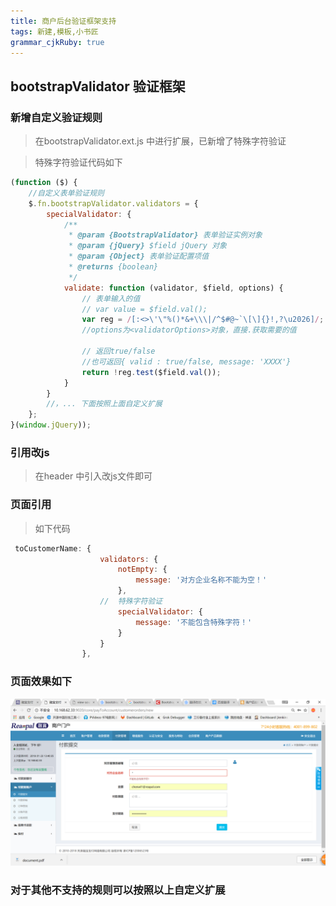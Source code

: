 ```yaml
---
title: 商户后台验证框架支持
tags: 新建,模板,小书匠
grammar_cjkRuby: true
---
```


## bootstrapValidator 验证框架

### 新增自定义验证规则
> 在bootstrapValidator.ext.js 中进行扩展，已新增了特殊字符验证

>特殊字符验证代码如下
``` javascript
(function ($) {
    //自定义表单验证规则
    $.fn.bootstrapValidator.validators = {
        specialValidator: {
            /**
             * @param {BootstrapValidator} 表单验证实例对象
             * @param {jQuery} $field jQuery 对象
             * @param {Object} 表单验证配置项值
             * @returns {boolean}
             */
            validate: function (validator, $field, options) {
                // 表单输入的值
                // var value = $field.val();
                var reg = /[:<>\'\"%()*&+\\\|/^$#@~`\[\]{}!,?\u2026]/;
                //options为<validatorOptions>对象，直接.获取需要的值

                // 返回true/false
                //也可返回{ valid : true/false, message: 'XXXX'}
                return !reg.test($field.val());
            }
        }
        //，... 下面按照上面自定义扩展
    };
}(window.jQuery));
```

### 引用改js
> 在header 中引入改js文件即可
### 页面引用

>如下代码
``` javascript
 toCustomerName: {
                    validators: {
                        notEmpty: {
                            message: '对方企业名称不能为空！'
                        }, 
					//	特殊字符验证
						specialValidator: {
                            message: '不能包含特殊字符！'
                        }
                    }
                },
```


### 页面效果如下
![enter description here][1]

### 对于其他不支持的规则可以按照以上自定义扩展


  [1]: ./images/1516686942423.jpg